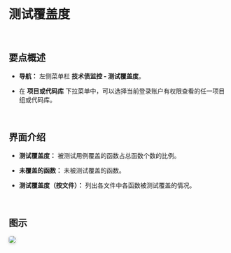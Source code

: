 # 测试覆盖度

<br>

## 要点概述

- **导航：** 左侧菜单栏 **技术债监控 - 测试覆盖度**。

- 在 **项目或代码库** 下拉菜单中，可以选择当前登录账户有权限查看的任一项目组或代码库。

<br>

## 界面介绍

- **测试覆盖度：** 被测试用例覆盖的函数占总函数个数的比例。

- **未覆盖的函数：** 未被测试覆盖的函数。

- **测试覆盖度（按文件）：** 列出各文件中各函数被测试覆盖的情况。

<br>

## 图示

<img style="border-radius: 0.3125em;
    box-shadow: 0 2px 4px 0 rgba(34,36,38,.12),0 2px 10px 0 rgba(34,36,38,.08);" src="https://release-notes.oss-cn-zhangjiakou.aliyuncs.com/img/TestCoverage.png" />
